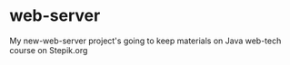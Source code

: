 # web-server

My new-web-server project's going to keep materials on Java web-tech course on Stepik.org
